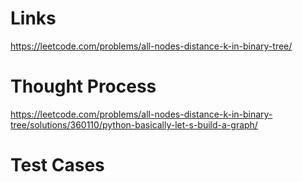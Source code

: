 # Links
https://leetcode.com/problems/all-nodes-distance-k-in-binary-tree/

# Thought Process
https://leetcode.com/problems/all-nodes-distance-k-in-binary-tree/solutions/360110/python-basically-let-s-build-a-graph/

# Test Cases

